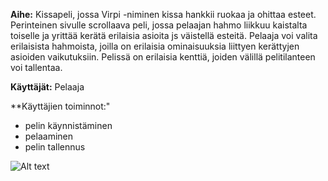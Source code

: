 ﻿**Aihe:** Kissapeli, jossa Virpi -niminen kissa hankkii ruokaa ja ohittaa esteet. Perinteinen sivulle scrollaava peli, jossa pelaajan hahmo liikkuu kaistalta toiselle ja yrittää kerätä erilaisia asioita js väistellä esteitä.
Pelaaja voi valita erilaisista hahmoista, joilla on erilaisia ominaisuuksia liittyen kerättyjen asioiden vaikutuksiin. Pelissä on erilaisia kenttiä, joiden välillä pelitilanteen voi tallentaa.

**Käyttäjät:** Pelaaja

**Käyttäjien toiminnot:"

- pelin käynnistäminen
- pelaaminen
- pelin tallennus

![Alt text](luokkakaavio.jpg)